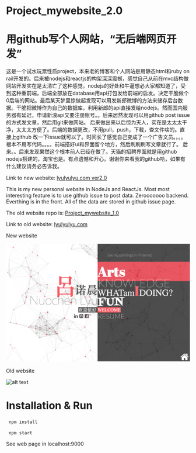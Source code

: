 # Project_mywebsite_2.0 
# 用github写个人网站，“无后端网页开发”

这是一个试水玩票性质project，本来老的博客和个人网站是用静态html和ruby on rail开发的。后来被nodejs和reactjs的构架深深震撼，感觉自己从前在mvc结构做网站开发实在是太清亡了这种感觉。nodejs的好处和牛逼想必大家都知道了，受到这种重前端，后端全部放在database用api打包发给前端的启发。决定干脆做个0后端的网站。最后某天梦里惊做起发现可以用发新郎微博的方法来储存后台数据。干脆把微博作为自己的数据库，利用新郎的api直接发给nodejs。然而国内服务器有延迟，申请新浪api又要注册账号。。后来居然发现可以用github post issue的方式发文章，然后用git来做网站。
后来做出来以后惊为天人，实在是太太太干净，太太太方便了。后端的数据更改，不用pull，push，下载，查文件啥的。直接上github 改一下issue就可以了。时间长了感觉自己变成了一个广告文员。。。。根本不用写代码。。。。前端搭好ui和界面留个地方，然后刷刷刷写文章就行了。
后来。。后来发现果然这个根本前人已经在做了。天猫的招聘界面就是用github nodejs搭建的，淘宝也是。有点遗憾和开心。谢谢你来看我的github哈，如果有什么建议请务必告诉我。

Link to new website: [lyulyulyu.com ver2.0](lyulyulyu.com)

This is my new personal website in NodeJs and ReactJs. Most most interesting feature is to use github issue to post data. Zerooooooo backend. Everthing is in the front. All of the data are stored in github issue page.

The old website repo is: [Project_mywebsite_1.0](https://github.com/nlyu/Projects_mywebsite)

Link to old website: [lyulyulyu.com](http://nlyu2.web.engr.illinois.edu/)

New website

![alt text](/new.png)

Old website

![alt text](/old.png)
 
 
# Installation & Run


```
 npm install
```

```
 npm start
```

See web page in localhost:9000
